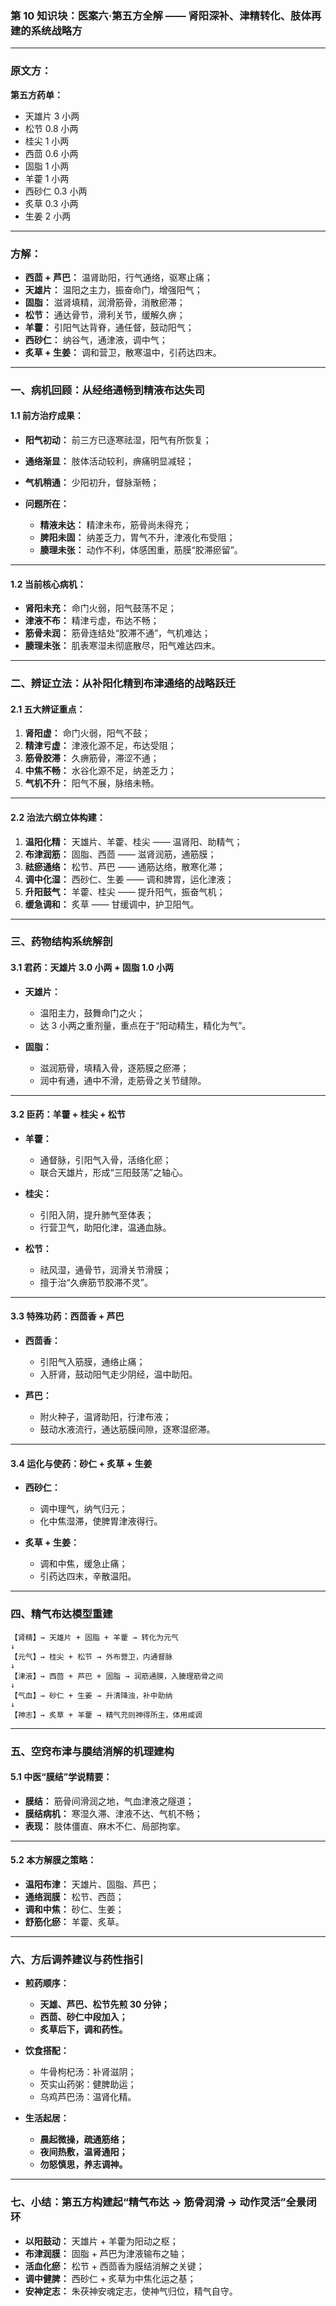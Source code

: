 ### 第 10 知识块：医案六·第五方全解 —— 肾阳深补、津精转化、肢体再建的系统战略方

---

### **原文方：**

**第五方药单：**

- 天雄片 3 小两
- 松节 0.8 小两
- 桂尖 1 小两
- 西茴 0.6 小两
- 固脂 1 小两
- 羊藿 1 小两
- 西砂仁 0.3 小两
- 炙草 0.3 小两
- 生姜 2 小两

---

### **方解：**

- **西茴 + 芦巴：** 温肾助阳，行气通络，驱寒止痛；
- **天雄片：** 温阳之主力，振奋命门，增强阳气；
- **固脂：** 滋肾填精，润滑筋骨，消散瘀滞；
- **松节：** 通达骨节，滑利关节，缓解久痹；
- **羊藿：** 引阳气达背脊，通任督，鼓动阳气；
- **西砂仁：** 纳谷气，通津液，调中气；
- **炙草 + 生姜：** 调和营卫，散寒温中，引药达四末。

---

### **一、病机回顾：从经络通畅到精液布达失司**

#### **1.1 前方治疗成果：**

- **阳气初动：** 前三方已逐寒祛湿，阳气有所恢复；
- **通络渐显：** 肢体活动较利，痹痛明显减轻；
- **气机稍通：** 少阳初升，督脉渐畅；
- **问题所在：**

  - **精液未达：** 精津未布，筋骨尚未得充；
  - **脾阳未固：** 纳差乏力，胃气不升，津液化布受阻；
  - **腠理未张：** 动作不利，体感困重，筋膜“胶滞瘀留”。

---

#### **1.2 当前核心病机：**

- **肾阳未充：** 命门火弱，阳气鼓荡不足；
- **津液不布：** 精津亏虚，布达不畅；
- **筋骨未润：** 筋骨连结处“胶滞不通”，气机难达；
- **腠理未张：** 肌表寒湿未彻底散尽，阳气难达四末。

---

### **二、辨证立法：从补阳化精到布津通络的战略跃迁**

#### **2.1 五大辨证重点：**

1. **肾阳虚：** 命门火弱，阳气不鼓；
2. **精津亏虚：** 津液化源不足，布达受阻；
3. **筋骨胶滞：** 久痹筋骨，滞涩不通；
4. **中焦不畅：** 水谷化源不足，纳差乏力；
5. **气机不升：** 阳气不展，脉络未畅。

---

#### **2.2 治法六纲立体构建：**

1. **温阳化精：** 天雄片、羊藿、桂尖 —— 温肾阳、助精气；
2. **布津润筋：** 固脂、西茴 —— 滋肾润筋，通筋膜；
3. **祛瘀通络：** 松节、芦巴 —— 通筋达络，散寒化滞；
4. **调中化湿：** 西砂仁、生姜 —— 调和脾胃，运化津液；
5. **升阳鼓气：** 羊藿、桂尖 —— 提升阳气，振奋气机；
6. **缓急调和：** 炙草 —— 甘缓调中，护卫阳气。

---

### **三、药物结构系统解剖**

#### **3.1 君药：天雄片 3.0 小两 + 固脂 1.0 小两**

- **天雄片：**

  - 温阳主力，鼓舞命门之火；
  - 达 3 小两之重剂量，重点在于“阳动精生，精化为气”。

- **固脂：**

  - 滋润筋骨，填精入骨，逐筋膜之瘀滞；
  - 润中有通，通中不滑，走筋骨之关节缝隙。

---

#### **3.2 臣药：羊藿 + 桂尖 + 松节**

- **羊藿：**

  - 通督脉，引阳气入骨，活络化瘀；
  - 联合天雄片，形成“三阳鼓荡”之轴心。

- **桂尖：**

  - 引阳入阴，提升肺气至体表；
  - 行营卫气，助阳化津，温通血脉。

- **松节：**

  - 祛风湿，通骨节，润滑关节滑膜；
  - 擅于治“久痹筋节胶滞不灵”。

---

#### **3.3 特殊功药：西茴香 + 芦巴**

- **西茴香：**

  - 引阳气入筋膜，通络止痛；
  - 入肝肾，鼓动阳气走少阴经，温中助阳。

- **芦巴：**

  - 附火种子，温肾助阳，行津布液；
  - 鼓动水液流行，通达筋膜间隙，逐寒湿瘀滞。

---

#### **3.4 运化与使药：砂仁 + 炙草 + 生姜**

- **西砂仁：**

  - 调中理气，纳气归元；
  - 化中焦湿滞，使脾胃津液得行。

- **炙草 + 生姜：**

  - 调和中焦，缓急止痛；
  - 引药达四末，辛散温阳。

---

### **四、精气布达模型重建**

```
【肾精】→ 天雄片 + 固脂 + 羊藿 → 转化为元气
↓
【元气】→ 桂尖 + 松节 → 外布营卫，内通督脉
↓
【津液】→ 西茴 + 芦巴 + 固脂 → 润筋通膜，入腠理筋骨之间
↓
【气血】→ 砂仁 + 生姜 → 升清降浊，补中助纳
↓
【神志】→ 炙草 + 羊藿 → 精气充则神得所主，体用咸调
```

---

### **五、空窍布津与膜结消解的机理建构**

#### **5.1 中医“膜结”学说精要：**

- **膜结：** 筋骨间滑润之地，气血津液之隧道；
- **膜结病机：** 寒湿久滞、津液不达、气机不畅；
- **表现：** 肢体僵直、麻木不仁、局部拘挛。

---

#### **5.2 本方解膜之策略：**

- **温阳布津：** 天雄片、固脂、芦巴；
- **通络润膜：** 松节、西茴；
- **调和中焦：** 砂仁、生姜；
- **舒筋化瘀：** 羊藿、炙草。

---

### **六、方后调养建议与药性指引**

- **煎药顺序：**

  - **天雄、芦巴、松节先煎 30 分钟；**
  - **西茴、砂仁中段加入；**
  - **炙草后下，调和药性。**

- **饮食搭配：**

  - 牛骨枸杞汤：补肾滋阴；
  - 芡实山药粥：健脾助运；
  - 乌鸡芦巴汤：温肾化精。

- **生活起居：**

  - **晨起微操，疏通筋络；**
  - **夜间热敷，温肾通阳；**
  - **勿怒慎思，养志调神。**

---

### **七、小结：第五方构建起“精气布达 → 筋骨润滑 → 动作灵活”全景闭环**

- **以阳鼓动：** 天雄片 + 羊藿为阳动之枢；
- **布津润膜：** 固脂 + 芦巴为津液输布之轴；
- **活血化瘀：** 松节 + 西茴香为膜结消解之关键；
- **调中健脾：** 西砂仁 + 炙草为中焦化运之基；
- **安神定志：** 朱茯神安魂定志，使神气归位，精气自守。
